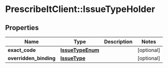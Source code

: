 # PrescribeItClient::IssueTypeHolder

## Properties
Name | Type | Description | Notes
------------ | ------------- | ------------- | -------------
**exact_code** | [**IssueTypeEnum**](IssueTypeEnum.md) |  | [optional] 
**overridden_binding** | [**IssueType**](IssueType.md) |  | [optional] 

